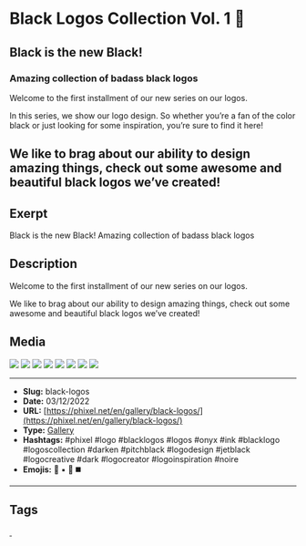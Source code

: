 # Black Logos Collection Vol. 1 🖤
## Black is the new Black!
### Amazing collection of badass black logos
Welcome to the first installment of our new series on our logos.

In this series, we show our logo design. So whether you’re a fan of the color black or just looking for some inspiration, you’re sure to find it here!

We like to brag about our ability to design amazing things, check out some awesome and beautiful black logos we’ve created!
------------
## Exerpt
Black is the new Black!
Amazing collection of badass black logos
## Description
Welcome to the first installment of our new series on our logos.

We like to brag about our ability to design amazing things, check out some awesome and beautiful black logos we’ve created!
## Media
<img src="media/75b8e52e/black-logo-001.jpg">
<img src="media/d737d7ee/black-logo-003.jpg">
<img src="media/327fb539/black-logo-004.jpg">
<img src="media/0d284d8b/black-logo-005.jpg">
<img src="media/1c774fbd/black-logo-006.jpg">
<img src="media/35804932/black-logo-007.jpg">
<img src="media/af91de73/black-logo-008.jpg">
<img src="media/9f4a798c/black-logo-009.jpg">

------------
- **Slug:** black-logos
- **Date:** 03/12/2022
- **URL:** [https://phixel.net/en/gallery/black-logos/](https://phixel.net/en/gallery/black-logos/)
- **Type:** [Gallery](#gallery)
- **Hashtags:** #phixel #logo #blacklogos #logos #onyx #ink #blacklogo #logoscollection #darken #pitchblack #logodesign #jetblack #logocreative #dark #logocreator #logoinspiration #noire
- **Emojis:** 🖤 ▪️ 🦳 ◼️

------------
## Tags
[ ](# )
